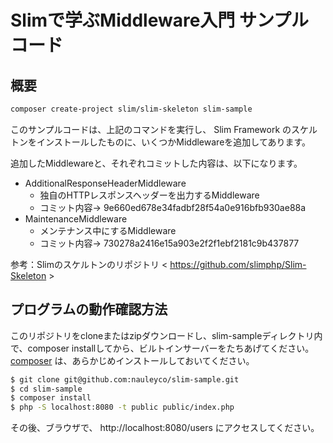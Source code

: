 # Slimで学ぶMiddleware入門 サンプルコード

## 概要

```bash
composer create-project slim/slim-skeleton slim-sample
```

このサンプルコードは、上記のコマンドを実行し、 Slim Framework のスケルトンをインストールしたものに、いくつかMiddlewareを追加してあります。

追加したMiddlewareと、それぞれコミットした内容は、以下になります。
* AdditionalResponseHeaderMiddleware
  * 独自のHTTPレスポンスヘッダーを出力するMiddleware
  * コミット内容→  9e660ed678e34fadbf28f54a0e916bfb930ae88a
* MaintenanceMiddleware
  * メンテナンス中にするMiddleware
  * コミット内容→  730278a2416e15a903e2f2f1ebf2181c9b437877
 
 参考：Slimのスケルトンのリポジトリ < https://github.com/slimphp/Slim-Skeleton >


## プログラムの動作確認方法

このリポジトリをcloneまたはzipダウンロードし、slim-sampleディレクトリ内で、composer installしてから、ビルトインサーバーをたちあげてください。<br>
[composer](https://getcomposer.org/) は、あらかじめインストールしておいてください。

```bash
$ git clone git@github.com:nauleyco/slim-sample.git
$ cd slim-sample
$ composer install
$ php -S localhost:8080 -t public public/index.php
```

その後、ブラウザで、 http://localhost:8080/users にアクセスしてください。

